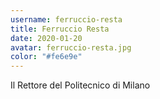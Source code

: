 ```yaml
---
username: ferruccio-resta
title: Ferruccio Resta
date: 2020-01-20
avatar: ferruccio-resta.jpg
color: "#fe6e9e"
---
```


Il Rettore del Politecnico di Milano
